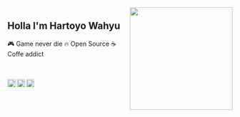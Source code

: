 <img align='right' src="https://media.giphy.com/media/M9gbBd9nbDrOTu1Mqx/giphy.gif" width="230" >

## Holla I'm Hartoyo Wahyu

 :video_game: Game never die
 :fire: Open Source 
 ☕ Coffe addict

<!-- ![Hartoyo Wahyu github stats](https://github-readme-stats.vercel.app/api?username=hrtywhy&show_icons=true&title_color=fff&icon_color=79ff97&text_color=9f9f9f&bg_color=151515) -->
<br>
<br>
<a href="https://t.me/planktonlaut">
  <img align="left" alt="Telegram" width="18px" src="https://cdn.jsdelivr.net/npm/simple-icons@v3/icons/telegram.svg" />
</a>
<a href="https://www.linkedin.com/hartoyo-wahyu-958378176">
  <img align="left" alt="Linkedin" width="18px" src="https://cdn.jsdelivr.net/npm/simple-icons@v3/icons/linkedin.svg" />
</a>
<a href="https://twitter.com/plankt00n">
  <img align="left" alt="Rice Eater | Twitter" width="18px" src="https://cdn.jsdelivr.net/npm/simple-icons@v3/icons/twitter.svg" />
</a>

